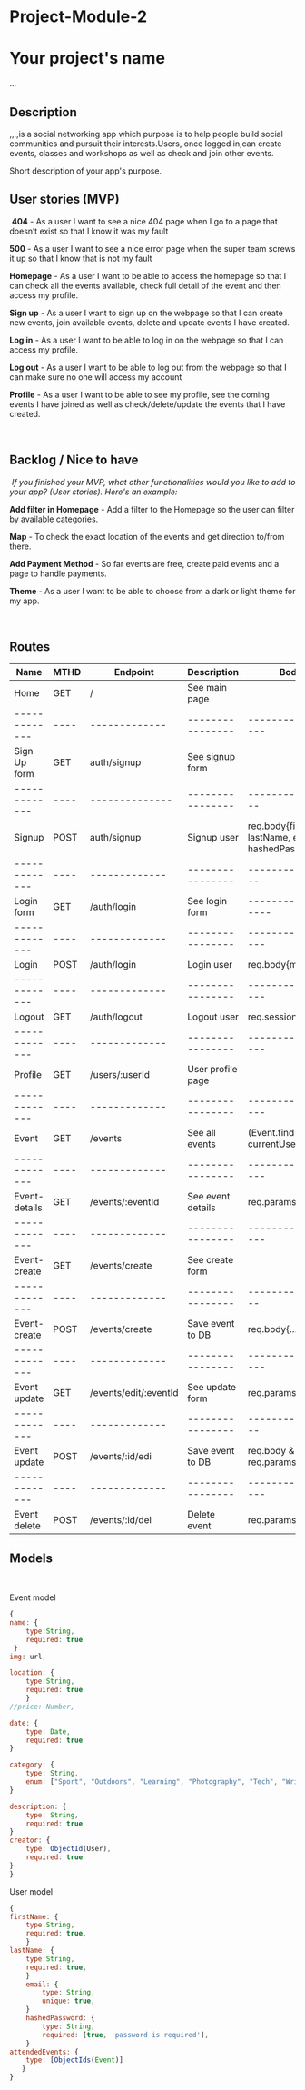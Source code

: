 # Project-Module-2

# Your project's name

...
​

## Description

​,,,,is a social networking app which purpose is to help people build social communities and pursuit their interests.Users, once logged in,can create events, classes and workshops as well as check and join other events.

Short description of your app's purpose.
​

## User stories (MVP)

​
**404** - As a user I want to see a nice 404 page when I go to a page that doesn’t exist so that I know it was my fault

**500** - As a user I want to see a nice error page when the super team screws it up so that I know that is not my fault

**Homepage** - As a user I want to be able to access the homepage so that I can check all the events available, check full detail of the event and then access my profile.

**Sign up** - As a user I want to sign up on the webpage so that I can create new events, join available events, delete and update events I have created.

**Log in** - As a user I want to be able to log in on the webpage so that I can access my profile.

**Log out** - As a user I want to be able to log out from the webpage so that I can make sure no one will access my account

**Profile** - As a user I want to be able to see my profile, see the coming events I have joined as well as check/delete/update the events that I have created.

​​

## Backlog / Nice to have

​
_If you finished your MVP, what other functionalities would you like to add to your app? (User stories). Here's an example:_

**Add filter in Homepage** - Add a filter to the Homepage so the user can filter by available categories.

**Map** - To check the exact location of the events and get direction to/from there.

**Add Payment Method** - So far events are free, create paid events and a page to handle payments.

**Theme** - As a user I want to be able to choose from a dark or light theme for my app.

​

## Routes

| Name          | MTHD | Endpoint              | Description       | Body                                                 | Render        | Redirect |
| ------------- | ---- | --------------------- | ----------------- | ---------------------------------------------------- | ------------- | -------- |
| Home          | GET  | /                     | See main page     |                                                      | home          |          |
| ------------- | ---- | -------------         | ----------------  | -----------------                                    | ------------  | -------- |
| Sign Up form  | GET  | auth/signup           | See signup form   |                                                      | signup-form   |          |
| ------------- | ---- | --------------        | ----------------  | ----------------                                     | ------------  | -------- |
| Signup        | POST | auth/signup           | Signup user       | req.body{firstName, lastName, email, hashedPassword} |               | /        |
| ------------- | ---- | -------------         | ----------------  | ----------------                                     | ------------  | -------- |
| Login form    | GET  | /auth/login           | See login form    | ------------------                                   | login-form    |          |
| ------------- | ---- | -------------         | ----------------  | -----------------                                    | ------------  | -------- |
| Login         | POST | /auth/login           | Login user        | req.body{mail,psw}                                   |               | /events  |
| ------------- | ---- | -------------         | ----------------  | -----------------                                    | ------------  | -------- |
| Logout        | GET  | /auth/logout          | Logout user       | req.session.destro                                   |               | /login   |
| ------------- | ---- | -------------         | ----------------  | -----------------                                    | ------------  | -------- |
| Profile       | GET  | /users/:userId        | User profile page |                                                      | profile-page  |          |
| ------------- | ---- | -------------         | ----------------  | -----------------                                    | ------------  | -------- |
| Event         | GET  | /events               | See all events    | (Event.find ) currentUser                            | events-list   |          |
| ------------- | ---- | -------------         | ----------------  | -----------------                                    | ------------  | -------- |
| Event-details | GET  | /events/:eventId      | See event details | req.params{id}                                       | events-detail |          |
| ------------- | ---- | -------------         | ----------------  | -----------------                                    | ------------  | -------- |
| Event-create  | GET  | /events/create        | See create form   |                                                      | create-form   |          |
| ------------- | ---- | -------------         | ----------------  | ----------------                                     | ------------  | -------- |
| Event-create  | POST | /events/create        | Save event to DB  | req.body{...}                                        |               | /events  |
| ------------- | ---- | -------------         | ----------------  | -----------------                                    | ------------  | -------- |
| Event update  | GET  | /events/edit/:eventId | See update form   | req.params{id}                                       | update-form   |          |
| ------------- | ---- | -------------         | ----------------  | ----------------                                     | ------------  | -------- |
| Event update  | POST | /events/:id/edi       | Save event to DB  | req.body & req.params(Id)                            |               | /events  |
| ------------- | ---- | -------------         | ----------------  | -----------------                                    | ------------  | -------- |
| Event delete  | POST | /events/:id/del       | Delete event      | req.params{id}                                       |               | /events  |

## Models

​

Event model

```js
{
name: {
    type:String,
    required: true
 }
img: url,

location: {
    type:String,
    required: true
    }
//price: Number,

date: {
    type: Date,
    required: true
}

category: {
    type: String,
    enum: ["Sport", "Outdoors", "Learning", "Photography", "Tech", "Writing"]
}

description: {
    type: String,
    required: true
}
creator: {
    type: ObjectId(User),
    required: true
}
}
```

User model
​

```js
{
firstName: {
    type:String,
    required: true,
    }
lastName: {
    type:String,
    required: true,
    }
    email: {
        type: String,
        unique: true,
    }
    hashedPassword: {
        type: String,
        required: [true, 'password is required'],
    }
attendedEvents: {
    type: [ObjectIds(Event)]
   }
}
```

​

<!-- ## Links

​

### Github kanban

​
[Link to my project]()
​

### Github repository

​
[Link Repo]()
​

### Project deploy

​
[Link Deploy]()
​

### Wireframes

​
[InVision with Wireframes]()
​

### Slides -->
